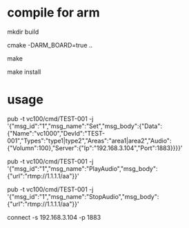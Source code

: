 # compile for arm

mkdir build

cmake -DARM_BOARD=true ..

make

make install

# usage
pub -t vc100/cmd/TEST-001 -j '{"msg_id":"1","msg_name":"Set","msg_body":{"Data":{"Name":"vc1000","DevId":"TEST-001","Types":"type1|type2","Areas":"area1|area2","Audio":{"Volumn":100},"Server":{"Ip":"192.168.3.104","Port":1883}}}}'

pub -t vc100/cmd/TEST-001 -j '{"msg_id":"1","msg_name":"PlayAudio","msg_body":{"url":"rtmp://1.1.1.1/aa"}}'

pub -t vc100/cmd/TEST-001 -j '{"msg_id":"1","msg_name":"StopAudio","msg_body":{"url":"rtmp://1.1.1.1/aa"}}'


connect -s 192.168.3.104 -p 1883

